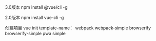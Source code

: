3.0版本
npm install @vue/cli -g


2.0版本
npm install vue-cli -g

创建项目
vue init <template-name> <project-name>
template-name：
    webpack 
    webpack-simple 
    browserify 
    browserify-simple
    pwa 
    simple 